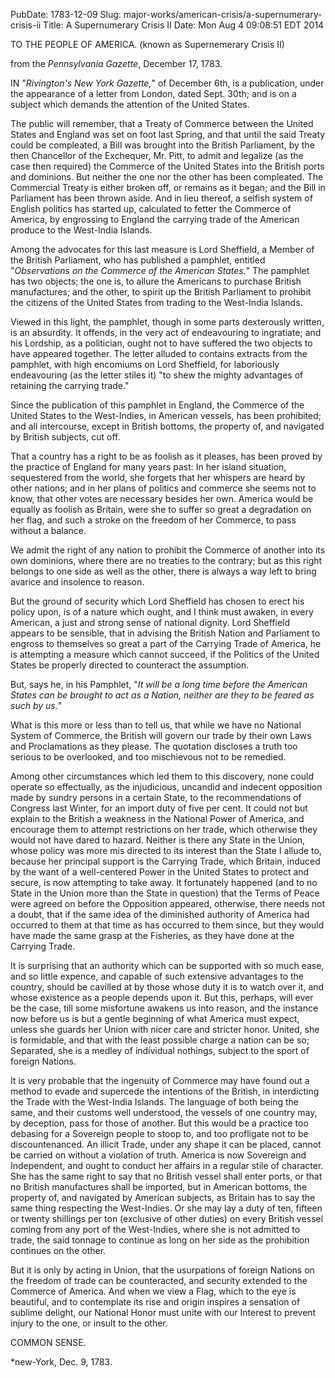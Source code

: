 PubDate: 1783-12-09
Slug: major-works/american-crisis/a-supernumerary-crisis-ii
Title: A Supernumerary Crisis II
Date: Mon Aug  4 09:08:51 EDT 2014

TO THE PEOPLE OF AMERICA. (known as Supernemerary Crisis II)

from the *Pennsylvania Gazette*, December 17, 1783.

IN "*Rivington's New York Gazette,*" of December 6th, is a publication, under the appearance of a letter from London, dated Sept. 30th; and is on a subject which demands the attention of the United States.

The public will remember, that a Treaty of Commerce between the United States and England was set on foot last Spring, and that until the said Treaty could be compleated, a Bill was brought into the British Parliament, by the then Chancellor of the Exchequer, Mr. Pitt, to admit and legalize (as the case then required) the Commerce of the United States into the British ports and dominions. But neither the one nor the other has been compleated. The Commercial Treaty is either broken off, or remains as it began; and the Bill in Parliament has been thrown aside. And in lieu thereof, a selfish system of English politics has started up, calculated to fetter the Commerce of America, by engrossing to England the carrying trade of the American produce to the West-India Islands.

Among the advocates for this last measure is Lord Sheffield, a Member of the British Parliament, who has published a pamphlet, entitled "*Observations on the Commerce of the American States.*" The pamphlet has two objects; the one is, to allure the Americans to purchase British manufactures; and the other, to spirit up the British Parliament to prohibit the citizens of the United States from trading to the West-India Islands.

Viewed in this light, the pamphlet, though in some parts dexterously written, is an absurdity. It offends, in the very act of endeavouring to ingratiate; and his Lordship, as a politician, ought not to have suffered the two objects to have appeared together. The letter alluded to contains extracts from the pamphlet, with high encomiums on Lord Sheffield, for laboriously endeavouring (as the letter stiles it) "to shew the mighty advantages of retaining the carrying trade."

Since the publication of this pamphlet in England, the Commerce of the United States to the West-Indies, in American vessels, has been prohibited; and all intercourse, except in British bottoms, the property of, and navigated by British subjects, cut off.

That a country has a right to be as foolish as it pleases, has been proved by the practice of England for many years past: In her island situation, sequestered from the world, she forgets that her whispers are heard by other nations; and in her plans of politics and commerce she seems not to know, that other votes are necessary besides her own. America would be equally as foolish as Britain, were she to suffer so great a degradation on her flag, and such a stroke on the freedom of her Commerce, to pass without a balance.

We admit the right of any nation to prohibit the Commerce of another into its own dominions, where there are no treaties to the contrary; but as this right belongs to one side as well as the other, there is always a way left to bring avarice and insolence to reason.

But the ground of security which Lord Sheffield has chosen to erect his policy upon, is of a nature which ought, and I think must awaken, in every American, a just and strong sense of national dignity. Lord Sheffield appears to be sensible, that in advising the British Nation and Parliament to engross to themselves so great a part of the Carrying Trade of America, he is attempting a measure which cannot succeed, if the Politics of the United States be properly directed to counteract the assumption.

But, says he, in his Pamphlet, "*It will be a long time before the American States can be brought to act as a Nation, neither are they to be feared as such by us.*"

What is this more or less than to tell us, that while we have no National System of Commerce, the British will govern our trade by their own Laws and Proclamations as they please. The quotation discloses a truth too serious to be overlooked, and too mischievous not to be remedied.

Among other circumstances which led them to this discovery, none could operate so effectually, as the injudicious, uncandid and indecent opposition made by sundry persons in a certain State, to the recommendations of Congress last Winter, for an import duty of five per cent. It could not but explain to the British a weakness in the National Power of America, and encourage them to attempt restrictions on her trade, which otherwise they would not have dared to hazard. Neither is there any State in the Union, whose policy was more mis directed to its interest than the State I allude to, because her principal support is the Carrying Trade, which Britain, induced by the want of a well-centered Power in the United States to protect and secure, is now attempting to take away. It fortunately happened (and to no State in the Union more than the State in question) that the Terms of Peace were agreed on before the Opposition appeared, otherwise, there needs not a doubt, that if the same idea of the diminished authority of America had occurred to them at that time as has occurred to them since, but they would have made the same grasp at the Fisheries, as they have done at the Carrying Trade.

It is surprising that an authority which can be supported with so much ease, and so little expence, and capable of such extensive advantages to the country, should be cavilled at by those whose duty it is to watch over it, and whose existence as a people depends upon it. But this, perhaps, will ever be the case, till some misfortune awakens us into reason, and the instance now before us is but a gentle beginning of what America must expect, unless she guards her Union with nicer care and stricter honor. United, she is formidable, and that with the least possible charge a nation can be so; Separated, she is a medley of individual nothings, subject to the sport of foreign Nations.

It is very probable that the ingenuity of Commerce may have found out a method to evade and supercede the intentions of the British, in interdicting the Trade with the West-India Islands. The language of both being the same, and their customs well understood, the vessels of one country may, by deception, pass for those of another. But this would be a practice too debasing for a Sovereign people to stoop to, and too profligate not to be discountenanced. An illicit Trade, under any shape it can be placed, cannot be carried on without a violation of truth. America is now Sovereign and Independent, and ought to conduct her affairs in a regular stile of character. She has the same right to say that no British vessel shall enter ports, or that no British manufactures shall be imported, but in American bottoms, the property of, and navigated by American subjects, as Britain has to say the same thing respecting the West-Indies. Or she may lay a duty of ten, fifteen or twenty shillings per ton (exclusive of other duties) on every British vessel coming from any port of the West-Indies, where she is not admitted to trade, the said tonnage to continue as long on her side as the prohibition continues on the other.

But it is only by acting in Union, that the usurpations of foreign Nations on the freedom of trade can be counteracted, and security extended to the Commerce of America. And when we view a Flag, which to the eye is beautiful, and to contemplate its rise and origin inspires a sensation of sublime delight, our National Honor must unite with our Interest to prevent injury to the one, or insult to the other.

COMMON SENSE.

*new-York, Dec. 9, 1783.


